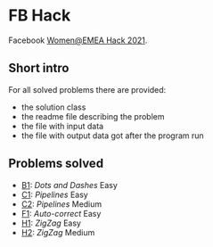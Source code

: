# FB Hack
Facebook [Women@EMEA Hack 2021](https://www.facebook.com/codingcompetitions/fb-hack/2021/women-emea-hack).  

## Short intro
For all solved problems there are provided:
- the solution class
- the readme file describing the problem
- the file with input data
- the file with output data got after the program run

## Problems solved
- [B1](src/xenoteo/com/github/dots_and_dashes/easy): *Dots and Dashes* Easy
- [C1](src/xenoteo/com/github/pipelines/easy): *Pipelines* Easy
- [C2](src/xenoteo/com/github/pipelines/medium): *Pipelines* Medium
- [F1](src/xenoteo/com/github/autocorrect/easy): *Auto-correct* Easy
- [H1](src/xenoteo/com/github/zigzag/easy): *ZigZag* Easy
- [H2](src/xenoteo/com/github/zigzag/medium): *ZigZag* Medium
